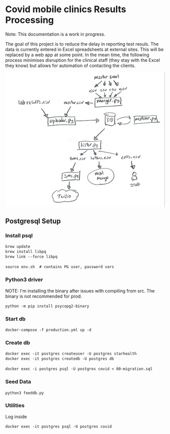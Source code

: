 # Covid mobile clinics Results Processing

Note: This documentation is a work in progress.

The goal of this project is to reduce the delay in reporting test resuls.
The data is currently entered in Excel spreadsheets at external sites.
This will be replaced by a web app at some point. In the mean time,
the following process minimises disruption for the clinical staff (they
stay with the Excel they know) but allows for automation of contacting
the clients.

![Landscape](images/plan.jpeg)



## Postgresql Setup

### Install psql 
```
brew update
brew install libpq
brew link --force libpq 

source env.sh  # contains PG user, password vars
```

### Python3 driver
NOTE: I'm installing the binary after issues with compiling from src.
The binary is not recommended for prod.
```
python -m pip install psycopg2-binary
```

### Start db
```
docker-compose -f production.yml up -d
```

### Create db
```
docker exec -it postgres createuser -U postgres starhealth 
docker exec -it postgres createdb -U postgres db

docker exec -i postgres psql -U postgres covid < 00-migration.sql
```

### Seed Data
```
python3 feeddb.py
```

### Utilities
Log inside
```
docker exec -it postgres psql -U postgres covid

````
